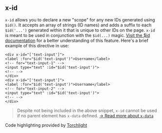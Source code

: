 ## x-id


`x-id` allows you to declare a new "scope" for any new IDs generated using `$id()`. It accepts an array of strings (ID names) and adds a suffix to each `$id('...')` generated within it that is unique to other IDs on the page.
`x-id` is meant to be used in conjunction with the `$id(...)` magic.
[Visit the $id documentation](https://alpinejs.dev/magics/id) for a better understanding of this feature.
Here's a brief example of this directive in use:
```
<div x-id="['text-input']">
<label :for="$id('text-input')">Username</label>
<!-- for="text-input-1" -->
<input type="text" :id="$id('text-input')">
<!-- -->
</div>
<div x-id="['text-input']">
<label :for="$id('text-input')">Username</label>
<!-- for="text-input-2" -->
<input type="text" :id="$id('text-input')">
<!-- -->
</div>
```

> Despite not being included in the above snippet, `x-id` cannot be used if no parent element has `x-data` defined. [→ Read more about `x-data`](https://alpinejs.dev/directives/data)

Code highlighting provided by [Torchlight](https://torchlight.dev/)